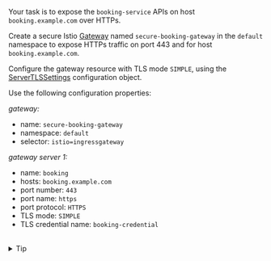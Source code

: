 Your task is to expose the `booking-service` APIs on host `booking.example.com` over HTTPs.

Create a secure Istio [Gateway](https://istio.io/latest/docs/reference/config/networking/gateway/#Gateway)
named `secure-booking-gateway` in the `default` namespace
to expose HTTPs traffic on port 443 and for host `booking.example.com`.


Configure the gateway resource with TLS mode `SIMPLE`, using the
[ServerTLSSettings](https://istio.io/latest/docs/reference/config/networking/gateway/#ServerTLSSettings)
configuration object.

Use the following configuration properties:

*gateway:*
* name: `secure-booking-gateway`
* namespace: `default`
* selector: `istio=ingressgateway`

*gateway server 1:*
* name: `booking`
* hosts: `booking.example.com`
* port number: `443`
* port name: `https`
* port protocol: `HTTPS`
* TLS mode: `SIMPLE`
* TLS credential name: `booking-credential`

<br>
<details><summary>Tip</summary>

```plain
apiVersion: networking.istio.io/v1alpha3
kind: Gateway
metadata:
  name: // TODO
spec:
  # The selector matches the ingress gateway pod labels.
  selector:
    // TODO
  servers:
  - port:
      number: // TODO
      name: // TODO
      protocol: // TODO
    tls:
      mode: // TODO
      credentialName: // TODO
    hosts:
     // TODO
```{{copy}}
</details>

<br>
<details><summary>Solution</summary>

```plain
apiVersion: networking.istio.io/v1alpha3
kind: Gateway
metadata:
  name: secure-booking-gateway
spec:
  # The selector matches the ingress gateway pod labels.
  selector:
    istio: ingressgateway
  servers:
  - port:
      number: 443
      name: https
      protocol: HTTPS
    tls:
      mode: SIMPLE
      credentialName: booking-credential
    hosts:
    - booking.example.com
```{{copy}}
</details>
